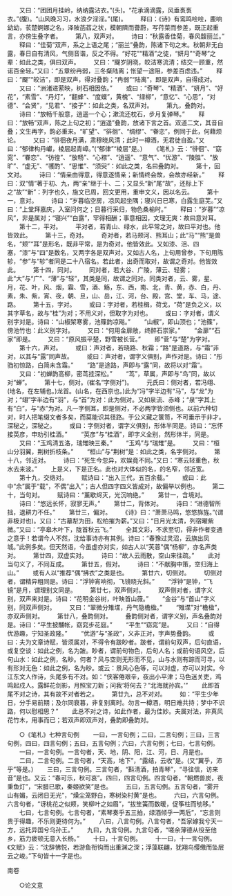 <!-- { "loadSidebar": true } -->
　　又曰：“团团月挂岭，纳纳露沾衣。”(头)。“花承滴滴露，风垂褭褭衣。”(腹)。“山风晚习习，水浪夕淫淫。”(尾)。
　　释曰：《诗》有鸾鸣哙哙，鹿响幼幼，苌楚婀娜之名，泽陂菡萏之状，模朝隮而薈蔚，写荇菜而参差，既正起重言，亦傍生叠字者。
　　第八，双声对。
　　诗曰：“秋露香佳菊，春风馥丽兰。”
　　释曰：“佳菊”双声，系之上语之尾；“丽兰”叠韵，陈诸下句之末。秋朝非无白露，春日自有清风，气侧音谐，反之不得。“好花”“精酒”之徒，“妍月”“奇琴”之辈：如此之类，俱曰双声。
　　又曰：“飋岁阴晓，皎洁寒流清；结交一顾重，然诺百金轻。”又曰：“五章纷冉弱，三冬粲陆离；怅望一途阻，参差百虑违。”
　　释曰：“飋”“皎洁”，即是双声，得对叠韵；“冉弱”“陆离”，即是双声，自得成对。
　　又曰：“洲渚递萦映，树石相因依。”
　　或曰：“奇琴”、“精酒”、“妍月”、“好花”，“素雪”、“丹灯”，“翻蜂”、“度蝶”，黄槐”、“绿柳”，“意忆”、“心思”，“对德”、“会贤”，“见君”、“接子”：如此之类，名双声对。
　　第九，叠韵对。
　　诗曰：“放畅千般意，逍遥一个心；漱流还枕石，步月复弹琴。”
　　释曰：“放畅”双声，陈之上句之初；“逍遥”叠韵，放诸下言之首。双道二文，其音自叠；文生再字，韵必重来。“旷望”、“徘徊”、“绸缪”、“眷恋”，例同于此，何藉烦论。
　　又曰：“徘徊夜月满，肃穆晓风清；此时一樽酒，无君徒自盈。”又曰：“郁律构丹巘，棱层起青嶂。”(“郁律”“棱层”是。)
　　《笔札》云：“徘徊”、“窈窕”、“眷恋”、“彷徨”、“放畅”、“心襟”、“逍遥”、“意气”、“优游”、“陵胜”、“放旷”、“虚无”、“彟酌”、“思惟”、“须臾”：如此之类，名曰叠韵对。
　　第十，回文对。
　　诗曰：“情亲由得意，得意遂情亲；新情终会故，会故亦经新。”
　　释曰：双“情”著于初、九，两“亲”继于十、二；又显头“新”尾“故”，还标上下之“故”“新”：列字也久，施文已周，回文更用，重申文义，因以名云。
　　第十一，意对。
　　诗曰：“岁暮临空房，凉风起坐隅；寝兴日已寒，白露生庭芜。”又曰：“上堂拜嘉庆，入室问何之；日暮行采归，物色桑榆时。”
　　释曰：“岁暮”“凉风”，非是属对；“寝兴”“白露”，罕得相酬；事意相因，文理无爽：故曰意对耳。
　　第十二，平对。
　　平对者，若青山、绿水，此平常之对，故曰平对也。他皆效此。
　　第十三，奇对。
　　奇对者，若马颊河、熊耳山；此“马”“熊”是兽名，“颊”“耳”是形名，既非平常，是为奇对。他皆效此。又如漆、沮、四塞，“漆”与“四”是数名，又两字各是双声对。又如古人名，上句用曾参，下句用陈轸，“参”与“轸”者同是二十八宿名。若此者，出奇而取对，故谓之奇对。他皆效此。
　　第十四，同对。
　　同对者，若大谷、广陵，薄云、轻雾；此“大”与“广”、“薄”与“轻”，其类是同，故谓之同对。同类对者，云、雾，星、月，花、叶，风、烟，霜、雪，酒、觞，东、西，南、北，青、黄，赤、白，丹、素，朱、紫，宵、夜，朝、旦，山、岳，江、河，台、殿，宫、堂，车、马，途、路。
　　第十五，字对。
　　或曰：字对者，若桂楫，荷戈，“荷”是负之义，以其字草名，故与“桂”为对；不用义对，但取字为对也。
　　或曰：字对者，谓义别字对是。诗曰：“山椒架寒雾，池篠韵凉飚。”
　　“山椒”，即山顶也；“池篠”，傍池竹也：此义别字对。
　　又曰：“何用金扉敞，终醉石崇家。”
　　“金扉”“石家”即是。
　　又曰：“原风振平楚，野雪被长营。”
　　即“菅”与“楚”为字对。
　　第十六，声对。
　　或曰：声对者，若晓路、秋霜；“路”是道路，与“霜”非对，以其与“露”同声故。
　　或曰：声对者，谓字义俱别，声作对是。诗曰：“彤驺初惊路，白简未含霜。”
　　“路”是途路，声即与“露”同，故将以对“霜”。
　　又曰：“初蝉韵高柳，密茑挂深松。”
　　“茑”，草属，声即与“鸟”同，故以对“蝉”。
　　第十七，侧对。(崔名“字侧对”)。
　　元氏曰：侧对者，若冯翊、(地名，在左辅也。)龙首。(山名，在西京也。)此为“冯”字半边有“马”，与“龙”为对；“翊”字半边有“羽”，与“首”为对：此为侧对。又如泉流、赤峰；“泉”字其上有“白”，与“赤”为对。凡一字侧耳，即是侧对，不必两字皆须侧也。以前六种切对，时人把笔缀文者多矣，而莫能识其径路。于公义藏之箧笥，不可垂示于非才。深秘之，深秘之。
　　或曰：字侧对者，谓字义俱别，形体半同是。诗曰：“忘怀接英彦，申劝引桂酒。”
　　“英彦”与“桂酒”，即字义全别，然形体半，同是。
　　又曰：“玉鸡清五洛，瑞雉映三秦。”
　　“玉鸡”与“瑞雉”是。
　　又曰：“桓山分羽翼，荆树折枝条。”
　　“桓山”与“荆树”是：如此之类，名字侧对。
　　第十八，邻近对。
　　诗曰：“死生今忽异，欢娱竟不同。”又曰：“寒云轻重色，秋水去来波。”
　　上是义，下是正名。此也对大体似的名，的名窄，邻近宽。
　　第十九，交络对。
　　赋诗曰：“出入三代，五百余载。”
　　或曰：此中“余”属于“载”，不偶“出入”；古人但四字四义皆成对，故偏举以例也。
　　第二十，当句对。
　　赋诗曰：“薰歇烬灭，光沉响绝。”
　　第廿一，含境对。
　　诗曰：“悠远长怀，寂寥无声。”
　　第廿二，背体对。
　　诗曰：“进德智所拙，退耕力不任。”
　　第廿三，偏对。
　　《诗》曰：“萧萧马鸣，悠悠旆旌。”(谓非极对也)。又曰：“古墓犁为田，松柏摧为薪。”又曰：“日月光太清，列宿曜紫微。”又曰：“亭皋木叶下，陇首秋云飞。”
　　全其文彩，不求至切，得非作者变通之意乎！若谓今人不然，沈给事诗亦有其例。诗曰：“春豫过灵沼，云旗出凤城。”此例多矣。但天然语，今虽虚亦对实，如古人以“芙蓉”偶“杨柳”，亦名声类对。
　　第廿四，双虚实对。
　　诗曰：“故人云雨散，空山来往疏。”
　　此对当句义了，不同互成。
　　第廿五，假对。
　　诗曰：“不献胸中策，空归海上山。”
　　或有人以“推荐”偶“拂衣”之类是也。
　　第廿六，切侧对。
　　切侧对者，谓精异粗同是。诗曰：“浮钟宵响彻，飞镜晓光斜。”
　　“浮钟”是钟，“飞镜”是月，谓理别文同是。
　　第廿七，双声侧对。
　　双声侧对者，谓字义别，双声来对是。诗曰：“花明金谷树，叶映首山薇。”
　　“金谷”与“首山”字义别，同双声侧对。
　　又曰：“翠微分雉堞，丹气隐檐楹。”
　　“雉堞”对“檐楹”，亦双声侧对。
　　第廿八，叠韵侧对。
　　叠韵侧对者，谓字义别，声名叠韵对是。诗曰：“平生披黼帐，窈窕步花庭。”
　　“平生”“窈窕”是。
　　又曰：“自得优游趣，宁知圣政隆。”
　　“优游”与“圣政”，义非正对，字声势叠韵。
　　或曰：夫为文章诗赋，皆须属对，不得令有跛眇者。跛者，谓前句双声，后句直语，或复空谈：如此之例，名为跛。眇者，谓前句物色，后句人名；或前句语风空，后句山水：如此之例，名眇。何者？风与空则无形而不见，山与水则有踪而可寻，以有形对无色：如此之例，名为眇。或云：景风心色等，可以对虚，亦可以对实。今江东文人作诗，头尾多有不对。如：“侠客倦艰辛，夜出小平津；马色迷关吏，鸡鸣起戍人。露鲜花剑影，月照宝刀新；问我‘将何去？”北海就孙宾。’”
　　此即首尾不对之诗，其有故不对者若之。
　　第廿九，总不对对。
　　如：“平生少年日，分手易前期；及尔同衰暮，非复别离时。勿言一樽酒，明日难共持；梦中不识路，何以慰相思？”
　　此总不对之诗，如此作者，最为佳妙。夫属对法，非真风花竹木，用事而已；若双声即双声对，叠韵即叠韵对。

　　○《笔札》七种言句例
　　一曰，一言句例；二曰，二言句例；三曰，三言句例，四曰，四言句例；五曰，五言句例；六曰，六言句例；七曰，七言句例。
　　一曰，一言句例。一言句者，天、地，阴、阳，江、河，日、月是也。
　　二曰，二言句例。二言句者，“天高，地下”，“露结，云收”是。(又“翼乎，沛乎”等是。)
　　三曰，三言句例。三言句者，“斟清酒，拍青琴”，“寻往信，访来音”是也。又云：“春可乐，秋可哀”。四曰，四言句例。四言句者，“朝燃兽炭，夜秉鱼灯”，“宋腊已歌，秦姬欲笑”是也。
　　五曰，五言句例。五言句者，“雾开山有媚，云闭日无光”，“燥尘笼野白，寒树染村黄”是也。
　　六曰，六言句例。六言句者，“讶桃花之似颊，笑柳叶之如眉”，“拔笙簧而数暖，促筝柱而劬移。”
　　七曰，七言句例。七言句者，“素琴奏乎五三拍，绿酒倾乎一两卮”，“忘言则贵于得趣，不乐则更待何为。”
　　八曰，八言句例。八言句者，“吾家嫁我兮天一方，远托异国兮乌孙王。”
　　九曰，九言句例。九言句者，“嗟余薄德从役至他乡，筋力疲顿无意入长杨。”
　　十曰，十言句例。
　　十一曰，十一言句例。《文赋》云：“沈辞怫悦，若游鱼衔钩而出重渊之深；浮藻联翩，犹翔鸟缨缴而坠层云之峻。”下句皆十一字是也。

南卷 

　　○论文意
